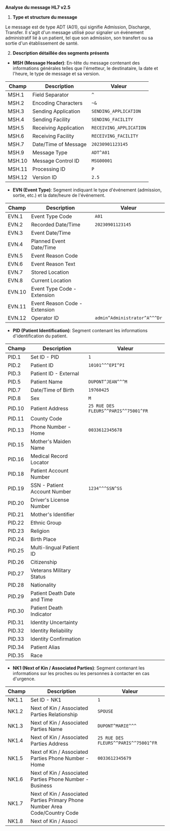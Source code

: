 **Analyse du message HL7 v2.5**

1. **Type et structure du message**

Le message est de type ADT (A01), qui signifie Admission, Discharge, Transfer. Il s'agit d'un message utilisé pour signaler un événement administratif lié à un patient, tel que son admission, son transfert ou sa sortie d'un établissement de santé.

2. **Description détaillée des segments présents**

- **MSH (Message Header)**: En-tête du message contenant des informations générales telles que l'émetteur, le destinataire, la date et l'heure, le type de message et sa version.

| Champ | Description | Valeur |
| --- | --- | --- |
| MSH.1 | Field Separator | `^` |
| MSH.2 | Encoding Characters | `~&` |
| MSH.3 | Sending Application | `SENDING_APPLICATION` |
| MSH.4 | Sending Facility | `SENDING_FACILITY` |
| MSH.5 | Receiving Application | `RECEIVING_APPLICATION` |
| MSH.6 | Receiving Facility | `RECEIVING_FACILITY` |
| MSH.7 | Date/Time of Message | `20230901123145` |
| MSH.9 | Message Type | `ADT^A01` |
| MSH.10 | Message Control ID | `MSG00001` |
| MSH.11 | Processing ID | `P` |
| MSH.12 | Version ID | `2.5` |

- **EVN (Event Type)**: Segment indiquant le type d'événement (admission, sortie, etc.) et la date/heure de l'événement.

| Champ | Description | Valeur |
| --- | --- | --- |
| EVN.1 | Event Type Code | `A01` |
| EVN.2 | Recorded Date/Time | `20230901123145` |
| EVN.3 | Event Date/Time |  |
| EVN.4 | Planned Event Date/Time |  |
| EVN.5 | Event Reason Code |  |
| EVN.6 | Event Reason Text |  |
| EVN.7 | Stored Location |  |
| EVN.8 | Current Location |  |
| EVN.10 | Event Type Code - Extension |  |
| EVN.11 | Event Reason Code - Extension |  |
| EVN.12 | Operator ID | `admin^Administrator^A^^^Dr` |

- **PID (Patient Identification)**: Segment contenant les informations d'identification du patient.

| Champ | Description | Valeur |
| --- | --- | --- |
| PID.1 | Set ID - PID | `1` |
| PID.2 | Patient ID | `10101^^^EPI^PI` |
| PID.3 | Patient ID - External |  |
| PID.5 | Patient Name | `DUPONT^JEAN^^^M` |
| PID.7 | Date/Time of Birth | `19760425` |
| PID.8 | Sex | `M` |
| PID.10 | Patient Address | `25 RUE DES FLEURS^^PARIS^^75001^FR` |
| PID.11 | County Code |  |
| PID.13 | Phone Number - Home | `0033612345678` |
| PID.15 | Mother's Maiden Name |  |
| PID.16 | Medical Record Locator |  |
| PID.18 | Patient Account Number |  |
| PID.19 | SSN - Patient Account Number | `1234^^^SSN^SS` |
| PID.20 | Driver's License Number |  |
| PID.21 | Mother's Identifier |  |
| PID.22 | Ethnic Group |  |
| PID.23 | Religion |  |
| PID.24 | Birth Place |  |
| PID.25 | Multi-lingual Patient ID |  |
| PID.26 | Citizenship |  |
| PID.27 | Veterans Military Status |  |
| PID.28 | Nationality |  |
| PID.29 | Patient Death Date and Time |  |
| PID.30 | Patient Death Indicator |  |
| PID.31 | Identity Uncertainty |  |
| PID.32 | Identity Reliability |  |
| PID.33 | Identity Confirmation |  |
| PID.34 | Patient Alias |  |
| PID.35 | Race |  |

- **NK1 (Next of Kin / Associated Parties)**: Segment contenant les informations sur les proches ou les personnes à contacter en cas d'urgence.

| Champ | Description | Valeur |
| --- | --- | --- |
| NK1.1 | Set ID - NK1 | `1` |
| NK1.2 | Next of Kin / Associated Parties Relationship | `SPOUSE` |
| NK1.3 | Next of Kin / Associated Parties Name | `DUPONT^MARIE^^^` |
| NK1.4 | Next of Kin / Associated Parties Address | `25 RUE DES FLEURS^^PARIS^^75001^FR` |
| NK1.5 | Next of Kin / Associated Parties Phone Number - Home | `0033612345679` |
| NK1.6 | Next of Kin / Associated Parties Phone Number - Business |  |
| NK1.7 | Next of Kin / Associated Parties Primary Phone Number Area Code/Country Code |  |
| NK1.8 | Next of Kin / Associ
